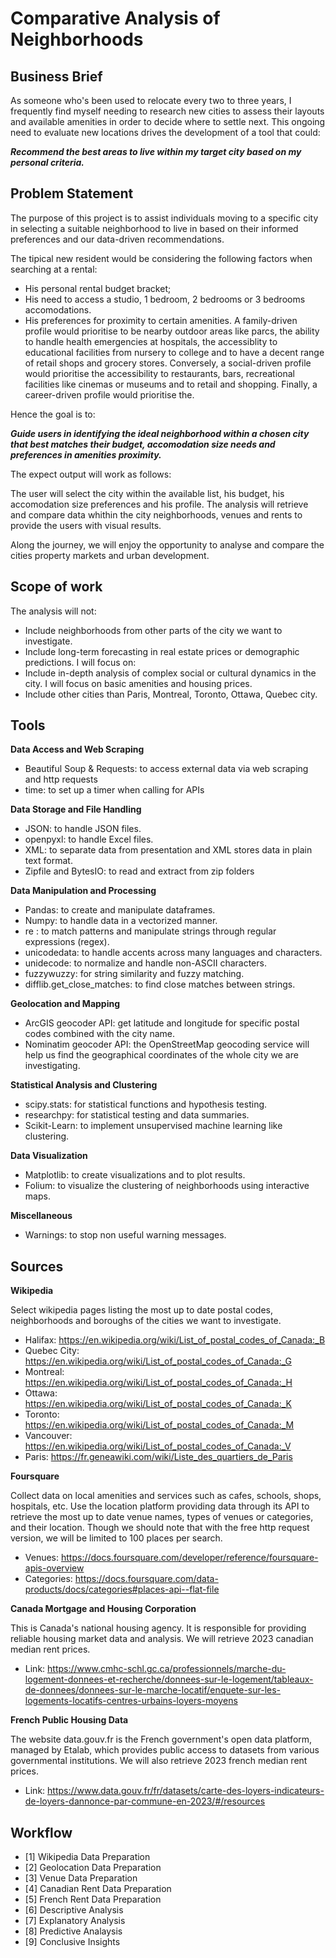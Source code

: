 # Comparative Analysis of Neighborhoods

## Business Brief
As someone who's been used to relocate every two to three years, I frequently find myself needing to research new cities to assess their layouts and available amenities in order to decide where to settle next. This ongoing need to evaluate new locations drives the development of a tool that could:

***Recommend the best areas to live within my target city based on my personal criteria.***

## Problem Statement
The purpose of this project is to assist individuals moving to a specific city in selecting a suitable neighborhood to live in based on their informed preferences and our data-driven recommendations. 

The tipical new resident would be considering the following factors when searching at a rental:

- His personal rental budget bracket;
- His need to access a studio, 1 bedroom, 2 bedrooms or 3 bedrooms accomodations.
- His preferences for proximity to certain amenities. A family-driven profile would prioritise to be nearby outdoor areas like parcs, the ability to handle health emergencies at hospitals, the accessiblity to educational facilities from nursery to college and to have a decent range of retail shops and grocery stores. Conversely, a social-driven profile would prioritise the accessibility to restaurants, bars, recreational facilities like cinemas or museums and to retail and shopping. Finally, a career-driven profile would prioritise the.

Hence the goal is to:

***Guide users in identifying the ideal neighborhood within a chosen city that best matches their budget, accomodation size needs and preferences in amenities proximity.***

The expect output will work as follows:

The user will select the city within the available list, his budget, his accomodation size preferences and his profile. The analysis will retrieve and compare data whithin the city neighborhoods, venues and rents to provide the users with visual results.

Along the journey, we will enjoy the opportunity to analyse and compare the cities property markets and urban development.

## Scope of work
The analysis will not:
- Include neighborhoods from other parts of the city we want to investigate.
- Include long-term forecasting in real estate prices or demographic predictions. I will focus on: 
- Include in-depth analysis of complex social or cultural dynamics in the city. I will focus on basic amenities and housing prices.
- Include other cities than Paris, Montreal, Toronto, Ottawa, Quebec city.

## Tools

**Data Access and Web Scraping**
- Beautiful Soup & Requests: to access external data via web scraping and http requests
- time: to set up a timer when calling for APIs

**Data Storage and File Handling**

- JSON: to handle JSON files.
- openpyxl: to handle Excel files.
- XML: to separate data from presentation and XML stores data in plain text format.
- Zipfile and BytesIO: to read and extract from zip folders

**Data Manipulation and Processing**
- Pandas: to create and manipulate dataframes.
- Numpy: to handle data in a vectorized manner.
- re : to match patterns and manipulate strings through regular expressions (regex).
- unicodedata: to handle accents across many languages and characters.
- unidecode: to normalize and handle non-ASCII characters.
- fuzzywuzzy: for string similarity and fuzzy matching.
- difflib.get_close_matches: to find close matches between strings.

**Geolocation and Mapping**
- ArcGIS geocoder API: get latitude and longitude for specific postal codes combined with the city name.
- Nominatim geocoder API: the OpenStreetMap geocoding service will help us find the geographical coordinates of the whole city we are investigating.

**Statistical Analysis and Clustering**
- scipy.stats: for statistical functions and hypothesis testing.
- researchpy: for statistical testing and data summaries.
- Scikit-Learn: to implement unsupervised machine learning like clustering.

**Data Visualization**
- Matplotlib: to create visualizations and to plot results.
- Folium: to visualize the clustering of neighborhoods using interactive maps.

**Miscellaneous**
- Warnings: to stop non useful warning messages.

## Sources

**Wikipedia**

Select wikipedia pages listing the most up to date postal codes, neighborhoods and boroughs of the cities we want to investigate.
- Halifax: https://en.wikipedia.org/wiki/List_of_postal_codes_of_Canada:_B
- Quebec City: https://en.wikipedia.org/wiki/List_of_postal_codes_of_Canada:_G
- Montreal: https://en.wikipedia.org/wiki/List_of_postal_codes_of_Canada:_H
- Ottawa: https://en.wikipedia.org/wiki/List_of_postal_codes_of_Canada:_K
- Toronto: https://en.wikipedia.org/wiki/List_of_postal_codes_of_Canada:_M
- Vancouver: https://en.wikipedia.org/wiki/List_of_postal_codes_of_Canada:_V
- Paris: https://fr.geneawiki.com/wiki/Liste_des_quartiers_de_Paris

**Foursquare**

Collect data on local amenities and services such as cafes, schools, shops, hospitals, etc. Use the location platform providing data through its API to retrieve the most up to date venue names, types of venues or categories, and their location. Though we should note that with the free http request version, we will be limited to 100 places per search.
- Venues: https://docs.foursquare.com/developer/reference/foursquare-apis-overview  
- Categories: https://docs.foursquare.com/data-products/docs/categories#places-api--flat-file

**Canada Mortgage and Housing Corporation**

This is Canada's national housing agency. It is responsible for providing reliable housing market data and analysis. We will retrieve 2023 canadian median rent prices.
- Link: https://www.cmhc-schl.gc.ca/professionnels/marche-du-logement-donnees-et-recherche/donnees-sur-le-logement/tableaux-de-donnees/donnees-sur-le-marche-locatif/enquete-sur-les-logements-locatifs-centres-urbains-loyers-moyens

**French Public Housing Data**

The website data.gouv.fr is the French government's open data platform, managed by Etalab, which provides public access to datasets from various governmental institutions. We will also retrieve 2023 french median rent prices.
- Link: https://www.data.gouv.fr/fr/datasets/carte-des-loyers-indicateurs-de-loyers-dannonce-par-commune-en-2023/#/resources

## Workflow
- [1] Wikipedia Data Preparation
- [2] Geolocation Data Preparation
- [3] Venue Data Preparation
- [4] Canadian Rent Data Preparation
- [5] French Rent Data Preparation
- [6] Descriptive Analysis
- [7] Explanatory Analysis
- [8] Predictive Analaysis
- [9] Conclusive Insights
